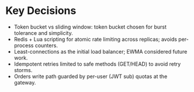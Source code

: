 # Key Decisions

- Token bucket vs sliding window: token bucket chosen for burst tolerance and simplicity.
- Redis + Lua scripting for atomic rate limiting across replicas; avoids per-process counters.
- Least-connections as the initial load balancer; EWMA considered future work.
- Idempotent retries limited to safe methods (GET/HEAD) to avoid retry storms.
- Orders write path guarded by per-user (JWT sub) quotas at the gateway.


